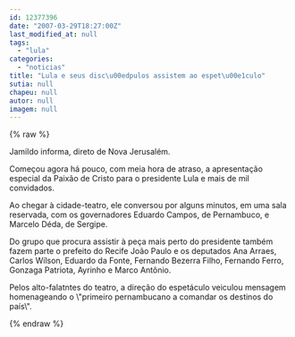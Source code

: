 ```yaml
---
id: 12377396
date: "2007-03-29T18:27:00Z"
last_modified_at: null
tags:
  - "lula"
categories:
  - "noticias"
title: "Lula e seus disc\u00edpulos assistem ao espet\u00e1culo"
sutia: null
chapeu: null
autor: null
imagem: null
---
```

{% raw %}
<p><P>Jamildo informa, direto de Nova Jerusalém.</P></p>
<p><P>Começou agora há pouco, com meia hora de atraso,&nbsp;a apresentação especial da Paixão de Cristo para o presidente Lula e mais de mil convidados.</P></p>
<p><P>Ao chegar à cidade-teatro, ele conversou por alguns minutos, em uma sala reservada, com os governadores Eduardo Campos, de Pernambuco, e Marcelo Déda, de Sergipe.</P></p>
<p><P>Do grupo que procura assistir à peça mais perto do presidente também fazem parte o prefeito do Recife João Paulo e os deputados Ana Arraes, Carlos Wílson, Eduardo da Fonte, Fernando Bezerra Filho, Fernando Ferro, Gonzaga Patriota, Ayrinho e Marco Antônio.</P></p>
<p><P>Pelos alto-falatntes do teatro, a direção do espetáculo veiculou mensagem homenageando o \"primeiro pernambucano a comandar os destinos do país\".</P> </p>
{% endraw %}